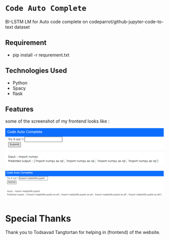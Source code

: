# `Code Auto Complete`

BI-LSTM LM for Auto code complete on codeparrot/github-jupyter-code-to-text dataset


## Requirement
* pip install -r requrement.txt

## Technologies Used
* Python 
* Spacy
* flask 

## Features 
some of the screenshot of my frontend looks like :
<p align="center"><img src="figure/numpy.png"></p>
<p align="center"><img src="figure/plt.png"></p>


# Special Thanks 
Thank you to Todsavad Tangtortan for helping in (frontend) of the website.